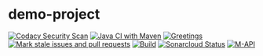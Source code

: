 # demo-project
[![Codacy Security Scan](https://github.com/zeesolutions/demo-project/actions/workflows/codacy-analysis.yml/badge.svg)](https://github.com/zeesolutions/demo-project/actions/workflows/codacy-analysis.yml)
[![Java CI with Maven](https://github.com/zeesolutions/demo-project/actions/workflows/maven.yml/badge.svg)](https://github.com/zeesolutions/demo-project/actions/workflows/maven.yml)
[![Greetings](https://github.com/zeesolutions/demo-project/actions/workflows/greetings.yml/badge.svg)](https://github.com/zeesolutions/demo-project/actions/workflows/greetings.yml)
[![Mark stale issues and pull requests](https://github.com/zeesolutions/demo-project/actions/workflows/stale.yml/badge.svg)](https://github.com/zeesolutions/demo-project/actions/workflows/stale.yml)
[![Build](https://github.com/zeesolutions/demo-project/actions/workflows/main.yml/badge.svg)](https://github.com/zeesolutions/demo-project/actions/workflows/main.yml)
[![Sonarcloud Status](https://sonarcloud.io/api/project_badges/measure?project=com.lapots.breed.judge:judge-rule-engine&metric=alert_status)](https://sonarcloud.io/dashboard?id=zeesolutions_demo-project)
[![M-API](https://github.com/zeesolutions/demo-project/actions/workflows/mapi.yml/badge.svg)](https://github.com/zeesolutions/demo-project/actions/workflows/mapi.yml)
